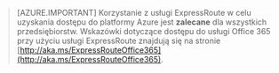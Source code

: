 > [AZURE.IMPORTANT]
> Korzystanie z usługi ExpressRoute w celu uzyskania dostępu do platformy Azure jest **zalecane** dla wszystkich przedsiębiorstw. Wskazówki dotyczące dostępu do usługi Office 365 przy użyciu usługi ExpressRoute znajdują się na stronie [http://aka.ms/ExpressRouteOffice365](http://aka.ms/ExpressRouteOffice365).

<!--HONumber=Sep16_HO3-->


